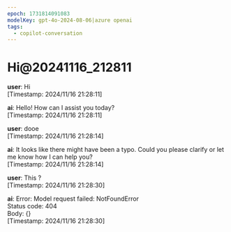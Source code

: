 ```yaml
---
epoch: 1731814091083
modelKey: gpt-4o-2024-08-06|azure openai
tags:
  - copilot-conversation
---
```


# Hi@20241116_212811

**user**: Hi  
[Timestamp: 2024/11/16 21:28:11]

**ai**: Hello! How can I assist you today?  
[Timestamp: 2024/11/16 21:28:11]

**user**: dooe  
[Timestamp: 2024/11/16 21:28:14]

**ai**: It looks like there might have been a typo. Could you please clarify or let me know how I can help you?  
[Timestamp: 2024/11/16 21:28:14]

**user**: This ?  
[Timestamp: 2024/11/16 21:28:30]

**ai**: Error: Model request failed: NotFoundError  
Status code: 404  
Body: {}  
[Timestamp: 2024/11/16 21:28:30]
